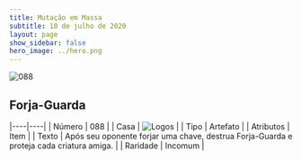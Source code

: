```yaml
---
title: Mutação em Massa
subtitle: 10 de julho de 2020
layout: page
show_sidebar: false
hero_image: ../hero.png
---
```


![088](https://cdn.keyforgegame.com/media/card_front/pt/479_088_9HC4QFXWCVRP_pt.png)

## Forja-Guarda

|----|----|
| Número | 088 |
| Casa | ![Logos](https://archonarcana.com/images/thumb/c/ce/Logos.png/22px-Logos.png "Logos") |
| Tipo | Artefato |
| Atributos | Item |
| Texto | Após seu oponente forjar uma chave, destrua Forja-Guarda e proteja cada criatura amiga. |
| Raridade | Incomum |

